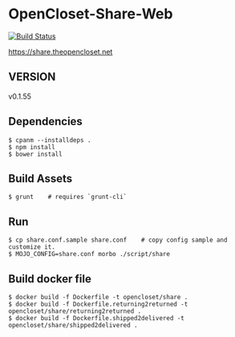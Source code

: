 # OpenCloset-Share-Web #

[![Build Status](https://travis-ci.org/opencloset/monitor.svg?branch=v0.1.55)](https://travis-ci.org/opencloset/OpenCloset-Share-Web)

https://share.theopencloset.net

## VERSION ##

v0.1.55

## Dependencies ##

    $ cpanm --installdeps .
    $ npm install
    $ bower install

## Build Assets ##

    $ grunt    # requires `grunt-cli`

## Run ##

    $ cp share.conf.sample share.conf    # copy config sample and customize it.
    $ MOJO_CONFIG=share.conf morbo ./script/share

## Build docker file ##

    $ docker build -f Dockerfile -t opencloset/share .
    $ docker build -f Dockerfile.returning2returned -t opencloset/share/returning2returned .
    $ docker build -f Dockerfile.shipped2delivered -t opencloset/share/shipped2delivered .
